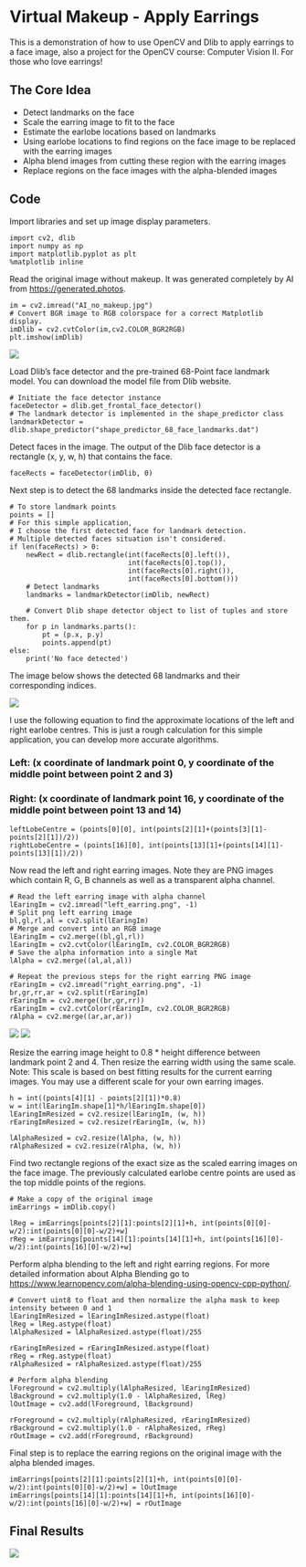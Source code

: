 # Virtual Makeup - Apply Earrings

This is a demonstration of how to use OpenCV and Dlib to apply earrings to a face image, also a project for the OpenCV course: Computer Vision II. For those who love earrings!

## The Core Idea

- Detect landmarks on the face
- Scale the earring image to fit to the face
- Estimate the earlobe locations based on landmarks
- Using earlobe locations to find regions on the face image to be replaced with the earring images
- Alpha blend images from cutting these region with the earring images
- Replace regions on the face images with the alpha-blended images

## Code

Import libraries and set up image display parameters.

```
import cv2, dlib
import numpy as np
import matplotlib.pyplot as plt
%matplotlib inline
```

Read the original image without makeup. It was generated completely by AI from https://generated.photos.

```
im = cv2.imread("AI_no_makeup.jpg")
# Convert BGR image to RGB colorspace for a correct Matplotlib display. 
imDlib = cv2.cvtColor(im,cv2.COLOR_BGR2RGB)
plt.imshow(imDlib)
```
![](/data/images/AI_no_makeup.jpg)

Load Dlib’s face detector and the pre-trained 68-Point face landmark model. You can download the model file from Dlib website.

```
# Initiate the face detector instance
faceDetector = dlib.get_frontal_face_detector()
# The landmark detector is implemented in the shape_predictor class
landmarkDetector = dlib.shape_predictor("shape_predictor_68_face_landmarks.dat")
```

Detect faces in the image. The output of the Dlib face detector is a rectangle (x, y, w, h) that contains the face. 

```
faceRects = faceDetector(imDlib, 0)
```

Next step is to detect the 68 landmarks inside the detected face rectangle. 

```
# To store landmark points
points = []
# For this simple application,
# I choose the first detected face for landmark detection. 
# Multiple detected faces situation isn't considered.
if len(faceRects) > 0:
    newRect = dlib.rectangle(int(faceRects[0].left()),
                             int(faceRects[0].top()),
                             int(faceRects[0].right()),
                             int(faceRects[0].bottom()))
    # Detect landmarks
    landmarks = landmarkDetector(imDlib, newRect)

    # Convert Dlib shape detector object to list of tuples and store them.
    for p in landmarks.parts():
        pt = (p.x, p.y)
        points.append(pt)
else:
    print('No face detected')
```

The image below shows the detected 68 landmarks and their corresponding indices.

![](/data/images/face_with_landmarks.jpg)

I use the following equation to find the approximate locations of the left and right earlobe centres. This is just a rough calculation for this simple application, you can develop more accurate algorithms.

### Left: (x coordinate of landmark point 0, y coordinate of the middle point between point 2 and 3)
### Right: (x coordinate of landmark point 16, y coordinate of the middle point between point 13 and 14)

```
leftLobeCentre = (points[0][0], int(points[2][1]+(points[3][1]-points[2][1])/2))
rightLobeCentre = (points[16][0], int(points[13][1]+(points[14][1]-points[13][1])/2))
```

Now read the left and right earring images. Note they are PNG images which contain R, G, B channels as well as a transparent alpha channel. 

```
# Read the left earring image with alpha channel
lEaringIm = cv2.imread("left_earring.png", -1)
# Split png left earring image
bl,gl,rl,al = cv2.split(lEaringIm)
# Merge and convert into an RGB image
lEaringIm = cv2.merge((bl,gl,rl))
lEaringIm = cv2.cvtColor(lEaringIm, cv2.COLOR_BGR2RGB)
# Save the alpha information into a single Mat
lAlpha = cv2.merge((al,al,al))

# Repeat the previous steps for the right earring PNG image
rEaringIm = cv2.imread("right_earring.png", -1)
br,gr,rr,ar = cv2.split(rEaringIm)
rEaringIm = cv2.merge((br,gr,rr))
rEaringIm = cv2.cvtColor(rEaringIm, cv2.COLOR_BGR2RGB)
rAlpha = cv2.merge((ar,ar,ar))
```

![](/data/images/left_earring.png)  ![](/data/images/left_earring.png)    

Resize the earring image height to 0.8 * height difference between landmark point 2 and 4. Then resize the earring width using the same scale. Note: This scale is based on best fitting results for the current earring images. You may use a different scale for your own earring images.

```
h = int((points[4][1] - points[2][1])*0.8)
w = int(lEaringIm.shape[1]*h/lEaringIm.shape[0])
lEaringImResized = cv2.resize(lEaringIm, (w, h))
rEaringImResized = cv2.resize(rEaringIm, (w, h))

lAlphaResized = cv2.resize(lAlpha, (w, h))
rAlphaResized = cv2.resize(rAlpha, (w, h))
```

Find two rectangle regions of the exact size as the scaled earring images on the face image. The previously calculated earlobe centre points are used as the top middle points of the regions.

```
# Make a copy of the original image
imEarrings = imDlib.copy()

lReg = imEarrings[points[2][1]:points[2][1]+h, int(points[0][0]-w/2):int(points[0][0]-w/2)+w]
rReg = imEarrings[points[14][1]:points[14][1]+h, int(points[16][0]-w/2):int(points[16][0]-w/2)+w]
```

Perform alpha blending to the left and right earring regions. For more detailed information about Alpha Blending go to https://www.learnopencv.com/alpha-blending-using-opencv-cpp-python/.

```
# Convert uint8 to float and then normalize the alpha mask to keep intensity between 0 and 1
lEaringImResized = lEaringImResized.astype(float)
lReg = lReg.astype(float)
lAlphaResized = lAlphaResized.astype(float)/255

rEaringImResized = rEaringImResized.astype(float)
rReg = rReg.astype(float)
rAlphaResized = rAlphaResized.astype(float)/255

# Perform alpha blending
lForeground = cv2.multiply(lAlphaResized, lEaringImResized)
lBackground = cv2.multiply(1.0 - lAlphaResized, lReg)
lOutImage = cv2.add(lForeground, lBackground)

rForeground = cv2.multiply(rAlphaResized, rEaringImResized)
rBackground = cv2.multiply(1.0 - rAlphaResized, rReg)
rOutImage = cv2.add(rForeground, rBackground)
```

Final step is to replace the earring regions on the original image with the alpha blended images.

```
imEarrings[points[2][1]:points[2][1]+h, int(points[0][0]-w/2):int(points[0][0]-w/2)+w] = lOutImage
imEarrings[points[14][1]:points[14][1]+h, int(points[16][0]-w/2):int(points[16][0]-w/2)+w] = rOutImage
```

## Final Results

![](/data/images/face_with_earrings.jpg)
